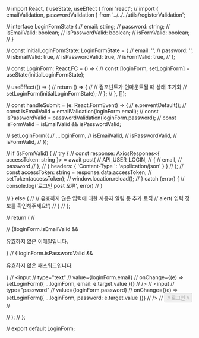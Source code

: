 // import React, { useState, useEffect } from 'react';
// import { emailValidation, passwordValidation } from '../../../utils/registerValidation';

// interface LoginFormState {
//     email: string;
//     password: string;
//     isEmailValid: boolean;
//     isPasswordValid: boolean;
//     isFormValid: boolean;
// }

// const initialLoginFormState: LoginFormState = {
//     email: '',
//     password: '',
//     isEmailValid: true,
//     isPasswordValid: true,
//     isFormValid: true,
// };

// const LoginForm: React.FC = () => {
//     const [loginForm, setLoginForm] = useState<LoginFormState>(initialLoginFormState);

//     useEffect(() => {
//         return () => {
//             // 컴포넌트가 언마운트될 때 상태 초기화
//             setLoginForm(initialLoginFormState);
//         };
//     }, []);

//     const handleSubmit = (e: React.FormEvent<HTMLFormElement>) => {
//         e.preventDefault();
//         const isEmailValid = emailValidation(loginForm.email);
//         const isPasswordValid = passwordValidation(loginForm.password);
//         const isFormValid = isEmailValid && isPasswordValid;

//         setLoginForm({
//             ...loginForm,
//             isEmailValid,
//             isPasswordValid,
//             isFormValid,
//         });

//         if (isFormValid) {
//             try {
//                 const response: AxiosRespones<{ accessToken: string }> = await post(
//                     API_USER_LOGIN,
//                     {
//                         email,
//                         password
//                     },
//                     { headers: { 'Content-Type ': 'application/json' } }
//                 );
//                 const accessToken: string = response.data.accessToken;
//                 setToken(accessToken);
//                 window.location.reload();
//             } catch (error) {
//                 console.log('로그인 post 오류', error)
//             }

//         } else {
//             // 유효하지 않은 입력에 대한 사용자 알림 등 추가 로직
//             alert('입력 정보를 확인해주세요!')
//         }
//     };

//     return (
//         <form onSubmit={handleSubmit}>
//             {!loginForm.isEmailValid && <p>유효하지 않은 이메일입니다.</p>}
//             {!loginForm.isPasswordValid && <p>유효하지 않은 패스워드입니다.</p>}
//             <input
//                 type="text"
//                 value={loginForm.email}
//                 onChange={(e) => setLoginForm({ ...loginForm, email: e.target.value })}
//             />
//             <input
//                 type="password"
//                 value={loginForm.password}
//                 onChange={(e) => setLoginForm({ ...loginForm, password: e.target.value })}
//             />
//             <button type="submit" disabled={!loginForm.isFormValid}>
//                 로그인
//             </button>
//         </form>
//     );
// };

// export default LoginForm;